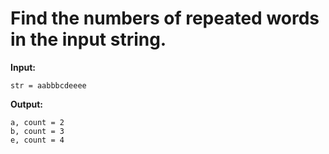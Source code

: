 # Find the numbers of repeated words in the input string.


**Input:**
```
str = aabbbcdeeee
```
**Output:** 
```
a, count = 2 
b, count = 3 
e, count = 4  
```

